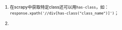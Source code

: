 1. 在scrapy中获取特定class还可以用`has-class`，如：`response.xpath('//div[has-class("class_name")]')`；<br><br>
2. 